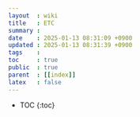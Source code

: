 ```yaml
---
layout  : wiki
title   : ETC
summary : 
date    : 2025-01-13 08:31:09 +0900
updated : 2025-01-13 08:31:39 +0900
tags    : 
toc     : true
public  : true
parent  : [[index]]
latex   : false
---
```

* TOC
{:toc}
